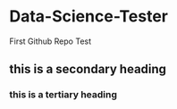 # Data-Science-Tester
First Github Repo Test
## this is a secondary heading
### this is a tertiary heading
